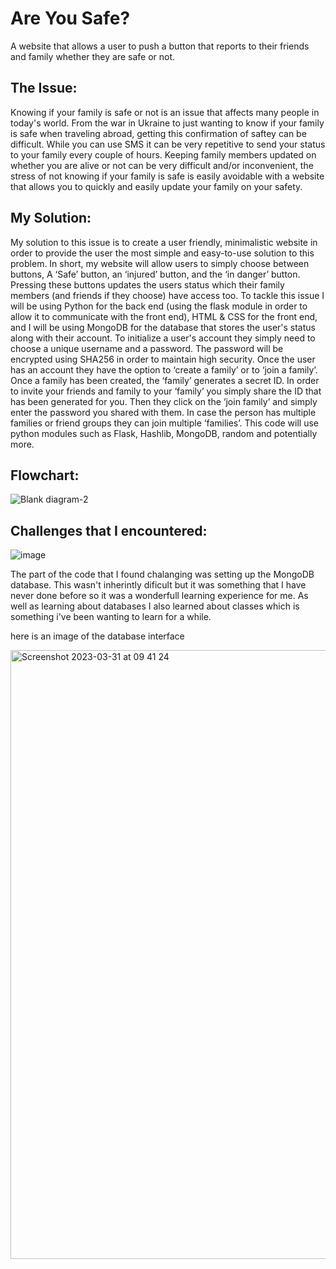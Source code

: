 # Are You Safe?
A website that allows a user to push a button that reports to their friends and family whether they are safe or not.

## The Issue:
Knowing if your family is safe or not is an issue that affects many people in today's world. From the war in Ukraine to just wanting to know if your family is safe when traveling abroad, getting this confirmation of saftey can be difficult. While you can use SMS it can be very repetitive to send your status to your family every couple of hours. Keeping family members updated on whether you are alive or not can be very difficult and/or inconvenient, the stress of not knowing if your family is safe is easily avoidable with a website that allows you to quickly and easily update your family on your safety.

## My Solution:
My solution to this issue is to create a user friendly, minimalistic website in order to provide the user the most simple and easy-to-use solution to this problem. In short, my website will allow users to simply choose between buttons, A ‘Safe’ button, an ‘injured’ button, and the ‘in danger’ button. Pressing these buttons updates the users status which their family members (and friends if they choose) have access too. To tackle this issue I will be using Python for the back end (using the flask module in order to allow it to communicate with the front end), HTML & CSS for the front end, and I will be using MongoDB for the database that stores the user's status along with their account. To initialize a user's account they simply need to choose a unique username and a password. The password will be encrypted using SHA256 in order to maintain high security. Once the user has an account they have the option to ‘create a family’ or to ‘join a family’. Once a family has been created, the ‘family’ generates a secret ID. In order to invite your friends and family to your ‘family’ you simply share the ID that has been generated for you. Then they click on the ‘join family’ and simply enter the password you shared with them. In case the person has multiple families or friend groups they can join multiple ‘families’. This code will use python modules such as Flask, Hashlib, MongoDB, random and potentially more. 

## Flowchart:

![Blank diagram-2](https://user-images.githubusercontent.com/75172047/226839995-26ac3c1a-7270-4f86-b5f0-2b6194084af2.png)

## Challenges that I encountered:

![image](https://user-images.githubusercontent.com/75172047/229055018-c46bdf1b-68e8-4132-81f0-f6cc4a58b9d3.png)

The part of the code that I found chalanging was setting up the MongoDB database. This wasn't inherintly dificult but it was something that I have never done before so it was a wonderfull learning experience for me. As well as learning about databases I also learned about classes which is something i've been wanting to learn for a while. 

here is an image of the database interface

<img width="974" alt="Screenshot 2023-03-31 at 09 41 24" src="https://user-images.githubusercontent.com/75172047/229056133-8b5c5b48-db62-4f1e-91f5-2f712d736006.png">
